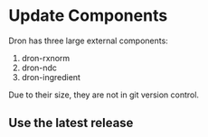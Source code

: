 # Update Components

Dron has three large external components:

1. dron-rxnorm
2. dron-ndc
3. dron-ingredient

Due to their size, they are not in git version control. 

## Use the latest release